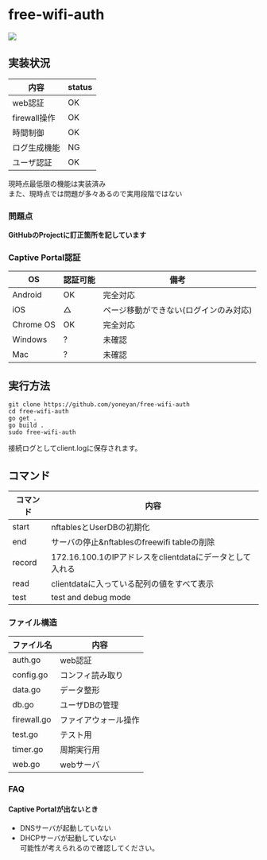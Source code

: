 # free-wifi-auth
![](https://github.com/yoneyan/free-wifi-auth/workflows/Go/badge.svg)

## 実装状況
|内容|status|
|---|---|
|web認証|OK|
|firewall操作|OK|
|時間制御|OK|
|ログ生成機能|NG|
|ユーザ認証|OK|
現時点最低限の機能は実装済み  
また、現時点では問題が多々あるので実用段階ではない

### 問題点
 **GitHubのProjectに訂正箇所を記しています**

### Captive Portal認証
|OS|認証可能|備考|
|---|---|---|
|Android|OK|完全対応|
|iOS|△|ページ移動ができない(ログインのみ対応)|
|Chrome OS|OK|完全対応|
|Windows|?|未確認|
|Mac|?|未確認|

## 実行方法
```
git clone https://github.com/yoneyan/free-wifi-auth
cd free-wifi-auth
go get .
go build .
sudo free-wifi-auth
```
接続ログとしてclient.logに保存されます。  


## コマンド
|コマンド|内容|
|---|---|
|start|nftablesとUserDBの初期化|
|end|サーバの停止&nftablesのfreewifi tableの削除|
|record|172.16.100.1のIPアドレスをclientdataにデータとして入れる|
|read|clientdataに入っている配列の値をすべて表示|
|test|test and debug mode|

### ファイル構造
|ファイル名|内容|
|---|---|
|auth.go|web認証|
|config.go|コンフィ読み取り|
|data.go|データ整形|
|db.go|ユーザDBの管理|
|firewall.go|ファイアウォール操作|
|test.go|テスト用|
|timer.go|周期実行用|
|web.go|webサーバ|

### FAQ
#### Captive Portalが出ないとき
* DNSサーバが起動していない  
* DHCPサーバが起動していない  
可能性が考えられるので確認してください。  

